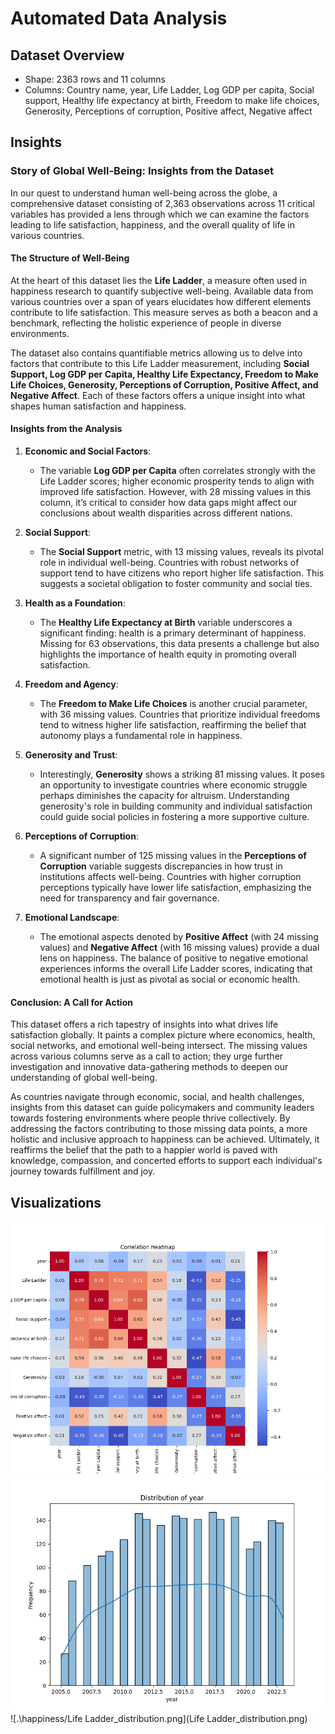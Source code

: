 # Automated Data Analysis
## Dataset Overview
- Shape: 2363 rows and 11 columns
- Columns: Country name, year, Life Ladder, Log GDP per capita, Social support, Healthy life expectancy at birth, Freedom to make life choices, Generosity, Perceptions of corruption, Positive affect, Negative affect

## Insights
### Story of Global Well-Being: Insights from the Dataset

In our quest to understand human well-being across the globe, a comprehensive dataset consisting of 2,363 observations across 11 critical variables has provided a lens through which we can examine the factors leading to life satisfaction, happiness, and the overall quality of life in various countries. 

#### The Structure of Well-Being

At the heart of this dataset lies the **Life Ladder**, a measure often used in happiness research to quantify subjective well-being. Available data from various countries over a span of years elucidates how different elements contribute to life satisfaction. This measure serves as both a beacon and a benchmark, reflecting the holistic experience of people in diverse environments.

The dataset also contains quantifiable metrics allowing us to delve into factors that contribute to this Life Ladder measurement, including **Social Support, Log GDP per Capita, Healthy Life Expectancy, Freedom to Make Life Choices, Generosity, Perceptions of Corruption, Positive Affect, and Negative Affect**. Each of these factors offers a unique insight into what shapes human satisfaction and happiness.

#### Insights from the Analysis

1. **Economic and Social Factors**: 
   - The variable **Log GDP per Capita** often correlates strongly with the Life Ladder scores; higher economic prosperity tends to align with improved life satisfaction. However, with 28 missing values in this column, it’s critical to consider how data gaps might affect our conclusions about wealth disparities across different nations.

2. **Social Support**: 
   - The **Social Support** metric, with 13 missing values, reveals its pivotal role in individual well-being. Countries with robust networks of support tend to have citizens who report higher life satisfaction. This suggests a societal obligation to foster community and social ties.

3. **Health as a Foundation**:
   - The **Healthy Life Expectancy at Birth** variable underscores a significant finding: health is a primary determinant of happiness. Missing for 63 observations, this data presents a challenge but also highlights the importance of health equity in promoting overall satisfaction.

4. **Freedom and Agency**:
   - The **Freedom to Make Life Choices** is another crucial parameter, with 36 missing values. Countries that prioritize individual freedoms tend to witness higher life satisfaction, reaffirming the belief that autonomy plays a fundamental role in happiness.

5. **Generosity and Trust**: 
   - Interestingly, **Generosity** shows a striking 81 missing values. It poses an opportunity to investigate countries where economic struggle perhaps diminishes the capacity for altruism. Understanding generosity's role in building community and individual satisfaction could guide social policies in fostering a more supportive culture.

6. **Perceptions of Corruption**: 
   - A significant number of 125 missing values in the **Perceptions of Corruption** variable suggests discrepancies in how trust in institutions affects well-being. Countries with higher corruption perceptions typically have lower life satisfaction, emphasizing the need for transparency and fair governance.

7. **Emotional Landscape**: 
   - The emotional aspects denoted by **Positive Affect** (with 24 missing values) and **Negative Affect** (with 16 missing values) provide a dual lens on happiness. The balance of positive to negative emotional experiences informs the overall Life Ladder scores, indicating that emotional health is just as pivotal as social or economic health.

#### Conclusion: A Call for Action

This dataset offers a rich tapestry of insights into what drives life satisfaction globally. It paints a complex picture where economics, health, social networks, and emotional well-being intersect. The missing values across various columns serve as a call to action; they urge further investigation and innovative data-gathering methods to deepen our understanding of global well-being.

As countries navigate through economic, social, and health challenges, insights from this dataset can guide policymakers and community leaders towards fostering environments where people thrive collectively. By addressing the factors contributing to those missing data points, a more holistic and inclusive approach to happiness can be achieved. Ultimately, it reaffirms the belief that the path to a happier world is paved with knowledge, compassion, and concerted efforts to support each individual's journey towards fulfillment and joy.
## Visualizations
![.\happiness/correlation_heatmap.png](correlation_heatmap.png)
![.\happiness/year_distribution.png](happiness/year_distribution.png)
![.\happiness/Life Ladder_distribution.png](Life Ladder_distribution.png)
